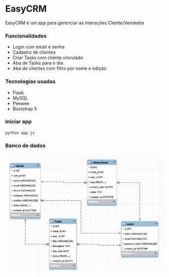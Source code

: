 # EasyCRM

EasyCRM é um app para gerenciar as interações Cliente/Vendedor

### Funcionalidades

- Login com email e senha
- Cadastro de clientes
- Criar Tasks com cliente vinculado
- Aba de Tasks para o dia
- Aba de clientes com filtro por nome e edição

### Tecnologias usadas

- Flask
- MySQL
- Peewee
- Bootstrap 5

### Iniciar app
```
python app.js
```

### Banco de dados
![DB Schema](https://raw.githubusercontent.com/jamirnasci/EasyCRM/refs/heads/main/db.png)
